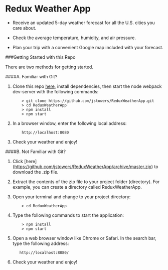# Redux Weather App

+   Receive an updated 5-day weather forecast for all the U.S. cities you care about.

+   Check the average temperature, humidity, and air pressure.  

+   Plan your trip with a convenient Google map included with your forecast.


###Getting Started with this Repo

There are two methods for getting started.

####A.  Familiar with Git?

1.  Clone this repo [here](https://github.com/jstowers/ReduxWeatherApp), install dependencies, then start the node webpack dev-server with the following commands:

    ```
    	> git clone https://github.com/jstowers/ReduxWeatherApp.git
    	> cd ReduxWeatherApp
    	> npm install
    	> npm start
    ```

2.  In a browser window, enter the following local address:

    ```
        http://localhost:8080
    ```

3.  Check your weather and enjoy!


####B.  Not Familiar with Git?

1.  Click [here] (https://github.com/jstowers/ReduxWeatherApp/archive/master.zip) to download the .zip file.

2.  Extract the contents of the zip file to your project folder (directory).  For example, you can create a directory called ReduxWeatherApp.

3.  Open your terminal and change to your project directory:

    ```
        > cd ReduxWeatherApp
    ```

4.  Type the following commands to start the application:

    ```
    	> npm install
    	> npm start
    ```

5.  Open a web browser window like Chrome or Safari.  In the search bar, type the following address:

    ```
       http://localhost:8080/ 
    ```

6.  Check your weather and enjoy!